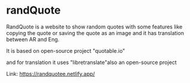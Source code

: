 # randQuote

RandQuote is a website to show random quotes with some features like copying the quote or saving the quote as an image and it has translation between AR and Eng.

It is based on open-source project "quotable.io"

and for translation it uses "libretranslate"also an open-source project

Link: https://randquotee.netlify.app/
